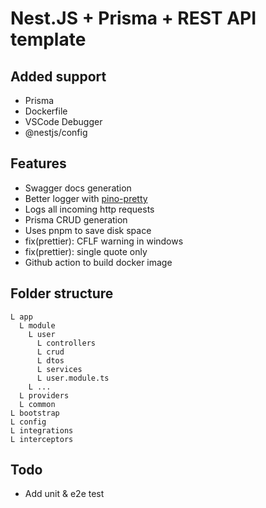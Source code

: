 # Nest.JS + Prisma + REST API template

## Added support
- Prisma
- Dockerfile
- VSCode Debugger
- @nestjs/config

## Features
- Swagger docs generation
- Better logger with [pino-pretty](https://github.com/pinojs/pino-pretty)
- Logs all incoming http requests
- Prisma CRUD generation
- Uses pnpm to save disk space
- fix(prettier): CFLF warning in windows
- fix(prettier): single quote only 
- Github action to build docker image

## Folder structure
```
L app
  L module
    L user
      L controllers
      L crud
      L dtos
      L services
      L user.module.ts
    L ...
  L providers
  L common
L bootstrap
L config
L integrations
L interceptors
```

## Todo
- Add unit & e2e test